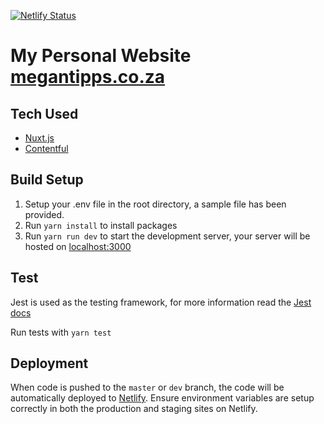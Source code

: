 [![Netlify Status](https://api.netlify.com/api/v1/badges/2f5b9f20-c2f9-49d9-a798-eb41432525d0/deploy-status)](https://app.netlify.com/sites/serene-euler-bb05ec/deploys)

# My Personal Website [megantipps.co.za](https://megantipps.co.za)

## Tech Used
- [Nuxt.js](https://nuxtjs.org)
- [Contentful](https://www.contentful.com/)

## Build Setup

1. Setup your .env file in the root directory, a sample file has been provided.
2. Run `yarn install` to install packages
3. Run `yarn run dev` to start the development server, your server will be hosted on [localhost:3000](localhost:3000)

## Test
Jest is used as the testing framework, for more information read the [Jest docs](https://jestjs.io/docs/en/getting-started)

Run tests with `yarn test`

## Deployment
When code is pushed to the `master` or `dev` branch, the code will be automatically deployed to [Netlify](https://www.netlify.com/).
Ensure environment variables are setup correctly in both the production and staging sites on Netlify.
